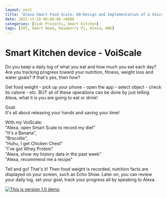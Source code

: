 ```yaml
---
layout: post
title: "Alexa Smart Food Scale: 00-Design and Implementation of a Voice Scale"
date: 2022-11-10 00:00:00 +0800
categories: [Side Projects, Smart Kitchen]
tags: [IOT, Smart Home, Raspberry Pi, Alexa, AWS]
---
```


# Smart Kitchen device - VoiScale
Do you keep a daily log of what you eat and how much you eat each day? Are you tracking progress toward your nutrition, fitness, weight loss and water goals? If that's yes, then how?

Get food weight - pick up your phone - open the app - select object - check its calorie - etc. BUT all of these operations can be done by just telling Alexa, what it is you are going to eat or drink! 

Goal: <br />
It's all about releasing your hands and saving your time!

With my VoiScale: <br />
"Alexa, open Smart Scale to record my diet"   <br />
"It's a Banana",   <br />
"Brocollie",   <br />
"Huhu, I get Chicken Chest"  <br />
"I've got Whey Protein" <br />
"Alexa, show my history data in the past week"  <br />
"Alexa, recommend me a recipe"

Tell and go! That's it! Then food weight is recorded, nutrition facts are displayed on your screen, such as Echo Show. Later on, you can review your daily log, set your goal, track your progress all by speaking to Alexa.  

[![This is version 1.0 demo](http://img.youtube.com/vi/6Fabb_frpvI/0.jpg)](https://www.youtube.com/watch?v=6Fabb_frpvI "An Smart Voice Weight Scale")




